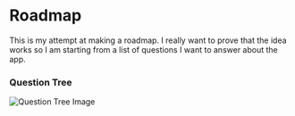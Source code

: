 # Roadmap

This is my attempt at making a roadmap. I really want to prove that the idea works so I am starting from a list of questions I want to answer about the app.

### Question Tree

![Question Tree Image](http://storage.googleapis.com/bellows-github/img/question-tree/questiontree-14-10-17-1.png)
